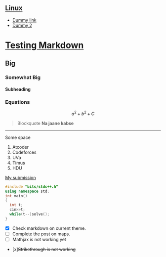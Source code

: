 [Linux](#)
---
- [Dummy link](#)
- [Dummy 2](#)

# [Testing Markdown](#)
## Big
### Somewhat Big
#### Subheading



### Equations
```math
a^2+b^2+C
```


>Blockquote __Na jaane kabse__
---
Some space

1. Atcoder
1. Codeforces
1. UVa
1. Timus
1. HDU

[My submission](#)
```cpp
#include "bits/stdc++.h"
using namespace std;
int main()
{
  int t;
  cin>>t;
  while(t--)solve();
}

```



- [x] Check markdown on current theme.
- [ ] Complete the post on maps.
- [ ] Mathjax is not working yet

- [x]~~Strikethrough is not working~~




